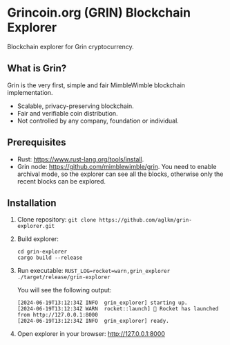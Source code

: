 # Grincoin.org (GRIN) Blockchain Explorer
Blockchain explorer for Grin cryptocurrency.

## What is Grin?
Grin is the very first, simple and fair MimbleWimble blockchain implementation.

- Scalable, privacy-preserving blockchain.
- Fair and verifiable coin distribution.
- Not controlled by any company, foundation or individual.

## Prerequisites

- Rust: https://www.rust-lang.org/tools/install.
- Grin node: https://github.com/mimblewimble/grin. You need to enable archival mode, so the explorer can see all the blocks, otherwise only the recent blocks can be explored.


## Installation

1. Clone repository: `git clone https://github.com/aglkm/grin-explorer.git`
2. Build explorer:
   ```
   cd grin-explorer
   cargo build --release
   ```
4. Run executable: `RUST_LOG=rocket=warn,grin_explorer ./target/release/grin-explorer`

   You will see the following output:

   ```
   [2024-06-19T13:12:34Z INFO  grin_explorer] starting up.
   [2024-06-19T13:12:34Z WARN  rocket::launch] 🚀 Rocket has launched from http://127.0.0.1:8000
   [2024-06-19T13:12:34Z INFO  grin_explorer] ready.
   ```

5. Open explorer in your browser: http://127.0.0.1:8000
